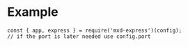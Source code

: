 # Example

```
const { app, express } = require('mxd-express')(config);
// if the port is later needed use config.port 
```
